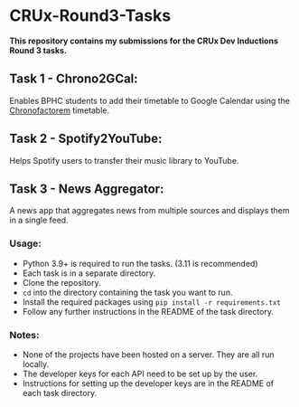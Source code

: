 # CRUx-Round3-Tasks

<b>This repository contains my submissions for the CRUx Dev Inductions Round 3 tasks.</b>

## Task 1 - Chrono2GCal:
Enables BPHC students to add their timetable to Google Calendar using the [Chronofactorem](https://chrono.crux-bphc.com) timetable.

## Task 2 - Spotify2YouTube:
Helps Spotify users to transfer their music library to YouTube.

## Task 3 - News Aggregator:
A news app that aggregates news from multiple sources and displays them in a single feed.

### Usage:
- Python 3.9+ is required to run the tasks. (3.11 is recommended)
- Each task is in a separate directory.
- Clone the repository.
- `cd` into the directory containing the task you want to run.
- Install the required packages using `pip install -r requirements.txt`
- Follow any further instructions in the README of the task directory.

### Notes:
- None of the projects have been hosted on a server. They are all run locally.
- The developer keys for each API need to be set up by the user.
- Instructions for setting up the developer keys are in the README of each task directory.
